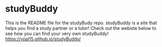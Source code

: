# studyBuddy
This is the README file for the studyBudy repo.
studyBuddy is a site that helps you find a study partner or a tutor!
Check out the webiste below to see how you can find your very own studyBuddy!
https://vpal15.github.io/studyBuddy/
